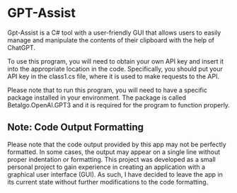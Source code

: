 # GPT-Assist
Gpt-Assist is a C# tool with a user-friendly GUI that allows users to easily manage and manipulate the contents of their clipboard with the help of ChatGPT. 

To use this program, you will need to obtain your own API key and insert it into the appropriate location in the code. Specifically, you should put your API key in the class1.cs file, where it is used to make requests to the API.

Please note that to run this program, you will need to have a specific package installed in your environment. The package is called Betalgo.OpenAI.GPT3 and it is required for the program to function properly.

## Note: Code Output Formatting

Please note that the code output provided by this app may not be perfectly formatted. In some cases, the output may appear on a single line without proper indentation or formatting. This project was developed as a small personal project to gain experience in creating an application with a graphical user interface (GUI). As such, I have decided to leave the app in its current state without further modifications to the code formatting.
